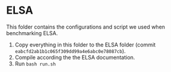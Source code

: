 # ELSA

This folder contains the configurations and script we used when benchmarking ELSA.

1. Copy everything in this folder to the ELSA folder (commit `eabcfd2ab1b1c065f309dd99a4e6abc0e78087cb`).
2. Compile according the the ELSA documentation.
3. Run `bash run.sh`